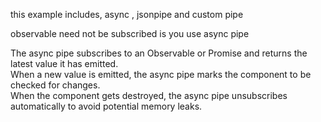 this example includes, async , jsonpipe and custom pipe

observable need not be subscribed is you use async pipe

The async pipe subscribes to an Observable or Promise and returns the latest value it has emitted.   
When a new value is emitted, the async pipe marks the component to be checked for changes.   
When the component gets destroyed, the async pipe unsubscribes automatically to avoid potential memory leaks.  


